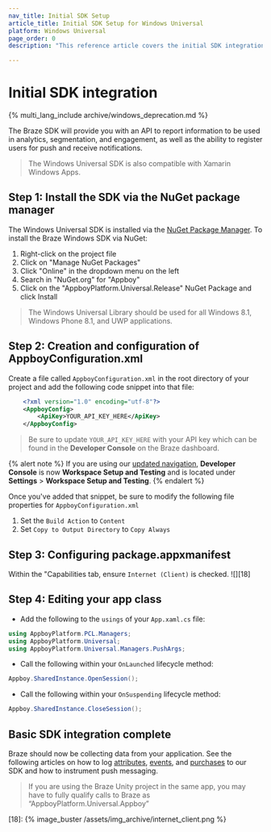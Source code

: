 ```yaml
---
nav_title: Initial SDK Setup
article_title: Initial SDK Setup for Windows Universal
platform: Windows Universal
page_order: 0
description: "This reference article covers the initial SDK integration steps to integrate the Braze SDK on your Windows Universal platform."

---
```


# Initial SDK integration
{% multi_lang_include archive/windows_deprecation.md %}

The Braze SDK will provide you with an API to report information to be used in analytics, segmentation, and engagement, as well as the ability to register users for push and receive notifications.

>  The Windows Universal SDK is also compatible with Xamarin Windows Apps.

## Step 1: Install the SDK via the NuGet package manager

The Windows Universal SDK is installed via the [NuGet Package Manager][14]. To install the Braze Windows SDK via NuGet:

1. Right-click on the project file
2. Click on "Manage NuGet Packages"
3. Click "Online" in the dropdown menu on the left
4. Search in "NuGet.org" for "Appboy"
5. Click on the "AppboyPlatform.Universal.Release" NuGet Package and click Install

>  The Windows Universal Library should be used for all Windows 8.1, Windows Phone 8.1, and UWP applications.

## Step 2: Creation and configuration of AppboyConfiguration.xml

Create a file called `AppboyConfiguration.xml` in the root directory of your project and add the following code snippet into that file:

```xml
    <?xml version="1.0" encoding="utf-8"?>
    <AppboyConfig>
        <ApiKey>YOUR_API_KEY_HERE</ApiKey>
    </AppboyConfig>
```
>  Be sure to update `YOUR_API_KEY_HERE` with your API key which can be found in the **Developer Console** on the Braze dashboard.

{% alert note %}
If you are using our [updated navigation]({{site.baseurl}}/navigation/), **Developer Console** is now **Workspace Setup and Testing** and is located under **Settings** > **Workspace Setup and Testing**.
{% endalert %}

Once you've added that snippet, be sure to modify the following file properties for `AppboyConfiguration.xml`

1. Set the `Build Action` to `Content`
2. Set `Copy to Output Directory` to `Copy Always`

## Step 3: Configuring package.appxmanifest

Within the "Capabilities tab, ensure `Internet (Client)` is checked.
![][18]

## Step 4: Editing your app class

- Add the following to the `usings` of your `App.xaml.cs` file:

```csharp
using AppboyPlatform.PCL.Managers;
using AppboyPlatform.Universal;
using AppboyPlatform.Universal.Managers.PushArgs;
```

- Call the following within your `OnLaunched` lifecycle method:

```csharp
Appboy.SharedInstance.OpenSession();
```

- Call the following within your `OnSuspending` lifecycle method:

```csharp
Appboy.SharedInstance.CloseSession();
```

## Basic SDK integration complete

Braze should now be collecting data from your application. See the following articles on how to log [attributes]({{site.baseurl}}/developer_guide/platform_integration_guides/windows_universal/analytics/setting_custom_attributes/), [events]({{site.baseurl}}/developer_guide/platform_integration_guides/windows_universal/analytics/logging_custom_events), and [purchases]({{site.baseurl}}/developer_guide/platform_integration_guides/windows_universal/analytics/logging_purchases) to our SDK and how to instrument push messaging.

>  If you are using the Braze Unity project in the same app, you may have to fully qualify calls to Braze as “AppboyPlatform.Universal.Appboy”

[14]: http://www.nuget.org/
[18]: {% image_buster /assets/img_archive/internet_client.png %}

